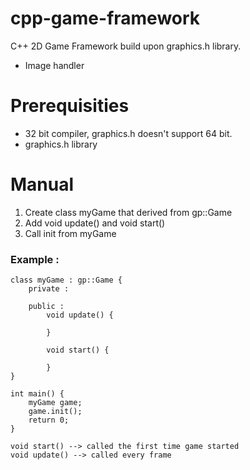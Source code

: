 # cpp-game-framework
C++ 2D Game Framework build upon graphics.h library. 
- Image handler

# Prerequisities
- 32 bit compiler, graphics.h doesn't support 64 bit.
- graphics.h library

# Manual
1. Create class myGame that derived from gp::Game
2. Add void update() and void start()
3. Call init from myGame

### Example :
```
class myGame : gp::Game {
    private :
        
    public : 
        void update() {

        }

        void start() {

        }
}

int main() {
    myGame game;
    game.init();
    return 0;
}
```

```
void start() --> called the first time game started
void update() --> called every frame
```
